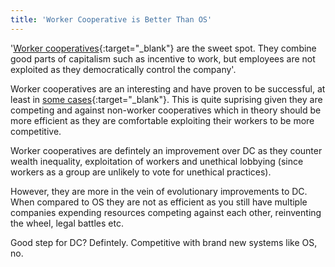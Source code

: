 ```yaml
---
title: 'Worker Cooperative is Better Than OS'
---
```


'[Worker cooperatives](https://en.wikipedia.org/wiki/Worker_cooperative){:target="_blank"} are the sweet spot. They combine good parts of capitalism such as incentive to work, but employees are not exploited as they democratically control the company'.

Worker cooperatives are an interesting and have proven to be successful, at least in [some cases](https://en.wikipedia.org/wiki/Mondragon_Corporation){:target="_blank"}. This is quite suprising given they are competing and against non-worker cooperatives which in theory should be more efficient as they are comfortable exploiting their workers to be more competitive.

Worker cooperatives are defintely an improvement over DC as they counter wealth inequality, exploitation of workers and unethical lobbying (since workers as a group are unlikely to vote for unethical practices).

However, they are more in the vein of evolutionary improvements to DC. When compared to OS they are not as efficient as you still have multiple companies expending resources competing against each other, reinventing the wheel, legal battles etc.

Good step for DC? Defintely. Competitive with brand new systems like OS, no.

